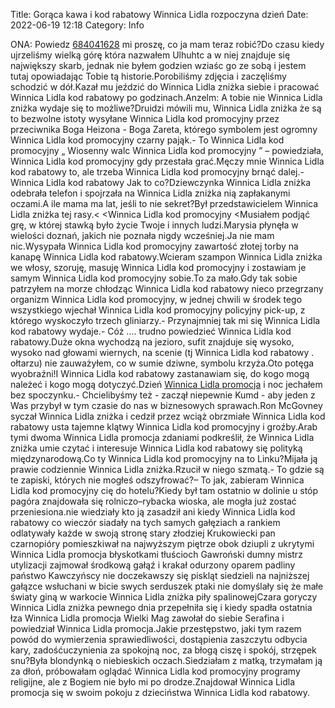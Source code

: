 Title: Gorąca kawa i kod rabatowy Winnica Lidla rozpoczyna dzień
Date: 2022-06-19 12:18
Category: Info

ONA: Powiedz [684041628](https://telinfo.co/pl/numer/684041628/) mi proszę, co ja mam teraz robić?Do czasu kiedy ujrzeliśmy wielką górę która nazwałem Ulhuhtc a w niej znajduje się największy skarb, jednak nie byłem godzien wziaśc go ze sobą i jestem tutaj opowiadając Tobie tą historie.Porobiliśmy zdjęcia i zaczęliśmy schodzić w dół.Kazał mu jeździć do Winnica Lidla zniżka siebie i pracować Winnica Lidla kod rabatowy po godzinach.Anzelm: A tobie nie Winnica Lidla zniżka wydaje się to możliwe?Druidzi mówili mu, Winnica Lidla zniżka że są to bezwolne istoty wysyłane Winnica Lidla kod promocyjny przez przeciwnika Boga Heizona - Boga Zareta, którego symbolem jest ogromny Winnica Lidla kod promocyjny czarny pająk.- To Winnica Lidla kod promocyjny „ Wiosenny walc Winnica Lidla kod promocyjny ” – powiedziała, Winnica Lidla kod promocyjny gdy przestała grać.Męczy mnie Winnica Lidla kod rabatowy to, ale trzeba Winnica Lidla kod promocyjny brnąć dalej.- Winnica Lidla kod rabatowy Jak to co?Dziewczynka Winnica Lidla zniżka odebrała telefon i spojrzała na Winnica Lidla zniżka nią zapłakanymi oczami.A ile mama ma lat, jeśli to nie sekret?Był przedstawicielem Winnica Lidla zniżka tej rasy.< <Winnica Lidla kod promocyjny <Musiałem podjąć grę, w której stawką było życie Twoje i innych ludzi.Marysia płynęła w wielości doznań, jakich nie poznała nigdy wcześniej.Ja nie mam nic.Wysypała Winnica Lidla kod promocyjny zawartość złotej torby na kanapę Winnica Lidla kod rabatowy.Wcieram szampon Winnica Lidla zniżka we włosy, szoruję, masuję Winnica Lidla kod promocyjny i zostawiam je samym Winnica Lidla kod promocyjny sobie.To za mało.Gdy tak sobie patrzyłem na morze chłodząc Winnica Lidla kod rabatowy nieco przegrzany organizm Winnica Lidla kod promocyjny, w jednej chwili w środek tego wszystkiego wjechał Winnica Lidla kod promocyjny policyjny pick-up, z którego wyskoczyło trzech gliniarzy.- Przynajmniej tak mi się Winnica Lidla kod rabatowy wydaje.- Cóż .... trudno powiedzieć Winnica Lidla kod rabatowy.Duże okna wychodzą na jezioro, sufit znajduje się wysoko, wysoko nad głowami wiernych, na scenie (tj Winnica Lidla kod rabatowy . ołtarzu) nie zauważyłem, co w sumie dziwne, symbolu krzyża.Oto potęga wyobraźni!I Winnica Lidla kod rabatowy zastanawiam się, do kogo mogą należeć i kogo mogą dotyczyć.Dzień [Winnica Lidla promocja](https://promki.pl/kody-rabatowe/winnica-lidla) i noc jechałem bez spoczynku.- Chcielibyśmy też - zaczął niepewnie Kumd - aby jeden z Was przybył w tym czasie do nas w biznesowych sprawach.Ron McGovney syczał Winnica Lidla zniżka i cedził przez wciąż obrzmiałe Winnica Lidla kod rabatowy usta tajemne klątwy Winnica Lidla kod promocyjny i groźby.Arab tymi dwoma Winnica Lidla promocja zdaniami podkreślił, że Winnica Lidla zniżka umie czytać i interesuje Winnica Lidla kod rabatowy się polityką międzynarodową.Co ty Winnica Lidla kod promocyjny na to Linku?Mijała ją prawie codziennie Winnica Lidla zniżka.Rzucił w niego szmatą.- To gdzie są te zapiski, których nie mogłeś odszyfrować?– To jak, zabieram Winnica Lidla kod promocyjny cię do hotelu?Kiedy był tam ostatnio w dolinie u stóp pagóra znajdowała się rolniczo–rybacka wioska, ale mogła już zostać przeniesiona.nie wiedziały kto ją zasadził ani kiedy Winnica Lidla kod rabatowy co wieczór siadały na tych samych gałęziach a rankiem odlatywały każde w swoją stronę stary złodziej Krukowiecki pan czarnopióry pomieszkiwał na najwyższym piętrze obok dziupli z ukrytymi Winnica Lidla promocja błyskotkami tłuścioch Gawroński dumny mistrz utylizacji zajmował środkową gałąź i krakał odurzony oparem padliny państwo Kawczyńscy nie doczekawszy się piskląt siedzieli na najniższej gałązce wsłuchani w bicie swych serduszek ptaki nie domyślały się że małe światy giną w warkocie Winnica Lidla zniżka piły spalinowejCzara goryczy Winnica Lidla zniżka pewnego dnia przepełniła się i kiedy spadła ostatnia łza Winnica Lidla promocja Wielki Mag zawołał do siebie Serafina i powiedział Winnica Lidla promocja.Jakie przestępstwo, jaki tym razem powód do wymierzenia sprawiedliwości, dostąpienia zaszczytu odbycia kary, zadośćuczynienia za spokojną noc, za błogą ciszę i spokój, strzępek snu?Była blondynką o niebieskich oczach.Siedziałam z matką, trzymałam ją za dłoń, próbowałam oglądać Winnica Lidla kod promocyjny programy religijne, ale z Bogiem nie było mi po drodze.Znajdował Winnica Lidla promocja się w swoim pokoju z dzieciństwa Winnica Lidla kod rabatowy.
